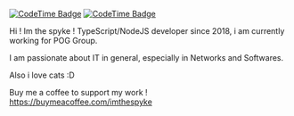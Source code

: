 [![CodeTime Badge](https://img.shields.io/endpoint?style=for-the-badge&color=222&url=https%3A%2F%2Fapi.codetime.dev%2Fshield%3Fid%3D31053%26project%3D%26in=604800000)](https://codetime.dev)
[![CodeTime Badge](https://img.shields.io/endpoint?style=for-the-badge&color=222&url=https%3A%2F%2Fapi.codetime.dev%2Fshield%3Fid%3D31053%26project%3DPOG-DataTracker-L%26in=604800000)](https://codetime.dev)

Hi ! Im the spyke !
TypeScript/NodeJS developer since 2018, i am currently working for POG Group.

I am passionate about IT in general, especially in Networks and Softwares.

Also i love cats :D


Buy me a coffee to support my work ! https://buymeacoffee.com/imthespyke
